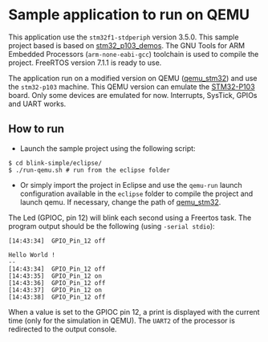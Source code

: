 # Sample application to run on QEMU

This application use the `stm32f1-stdperiph` version 3.5.0. This sample project based is based on [stm32_p103_demos]. The GNU Tools for ARM Embedded Processors (`arm-none-eabi-gcc`) toolchain is used to compile the project. FreeRTOS version 7.1.1 is ready to use.

The application run on a modified version on QEMU ([qemu_stm32]) and use the `stm32-p103` machine. This QEMU version can emulate the [STM32-P103] board. Only some devices are emulated for now. Interrupts, SysTick, GPIOs and UART works.

## How to run

 * Launch the sample project using the following script:
    
```
$ cd blink-simple/eclipse/
$ ./run-qemu.sh # run from the eclipse folder
```

* Or simply import the project in Eclipse and use the `qemu-run` launch configuration available in the `eclipse` folder to compile the project and launch qemu. If necessary, change the path of [qemu_stm32].

The Led (GPIOC, pin 12) will blink each second using a Freertos task. The program output should be the following (using `-serial stdio`):
```
[14:43:34]  GPIO_Pin_12 off

Hello World !
--
[14:43:34]  GPIO_Pin_12 off
[14:43:35]  GPIO_Pin_12 on
[14:43:36]  GPIO_Pin_12 off
[14:43:37]  GPIO_Pin_12 on
[14:43:38]  GPIO_Pin_12 off
```
When a value is set to the GPIOC pin 12, a print is displayed with the current time (only for the simulation in QEMU). The `UART2` of the processor is redirected to the output console.

[stm32_p103_demos]: https://github.com/beckus/stm32_p103_demos
[qemu_stm32]: https://github.com/beckus/qemu_stm32
[STM32-P103]: https://www.olimex.com/Products/ARM/ST/STM32-P103/